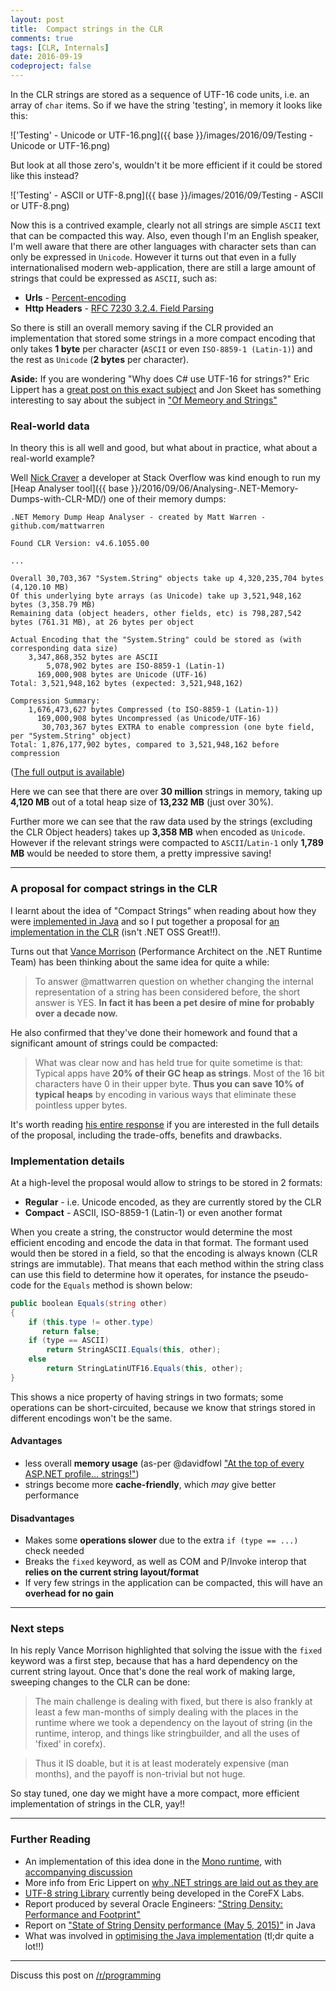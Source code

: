 ```yaml
---
layout: post
title:  Compact strings in the CLR
comments: true
tags: [CLR, Internals]
date: 2016-09-19
codeproject: false
---
```


In the CLR strings are stored as a sequence of UTF-16 code units, i.e. an array of `char` items. So if we have the string 'testing', in memory it looks like this: 

!['Testing' - Unicode or UTF-16.png]({{ base }}/images/2016/09/Testing - Unicode or UTF-16.png)

But look at all those zero's, wouldn't it be more efficient if it could be stored like this instead?

!['Testing' - ASCII or UTF-8.png]({{ base }}/images/2016/09/Testing - ASCII or UTF-8.png)

Now this is a contrived example, clearly not all strings are simple `ASCII` text that can be compacted this way. Also, even though I'm an English speaker, I'm well aware that there are other languages with character sets than can only be expressed in `Unicode`. However it turns out that even in a fully internationalised modern web-application, there are still a large amount of strings that could be expressed as `ASCII`, such as:

- **Urls** - [Percent-encoding](https://en.wikipedia.org/wiki/Percent-encoding)
- **Http Headers** - [RFC 7230 3.2.4. Field Parsing](https://tools.ietf.org/html/rfc7230#section-3.2.4)

So there is still an overall memory saving if the CLR provided an implementation that stored some strings in a more compact encoding that only takes **1 byte** per character (`ASCII` or even `ISO-8859-1 (Latin-1)`) and the rest as `Unicode` (**2 bytes** per character).

**Aside:** If you are wondering "Why does C# use UTF-16 for strings?" Eric Lippert has a [great post on this exact subject](http://blog.coverity.com/2014/04/09/why-utf-16) and Jon Skeet has something interesting to say about the subject in ["Of Memeory and Strings"](http://codeblog.jonskeet.uk/2011/04/05/of-memory-and-strings/)

### Real-world data

In theory this is all well and good, but what about in practice, what about a real-world example? 

Well [Nick Craver](https://twitter.com/nick_craver) a developer at Stack Overflow was kind enough to run my [Heap Analyser tool]({{ base }}/2016/09/06/Analysing-.NET-Memory-Dumps-with-CLR-MD/) one of their memory dumps:

```
.NET Memory Dump Heap Analyser - created by Matt Warren - github.com/mattwarren

Found CLR Version: v4.6.1055.00

...

Overall 30,703,367 "System.String" objects take up 4,320,235,704 bytes (4,120.10 MB)
Of this underlying byte arrays (as Unicode) take up 3,521,948,162 bytes (3,358.79 MB)
Remaining data (object headers, other fields, etc) is 798,287,542 bytes (761.31 MB), at 26 bytes per object

Actual Encoding that the "System.String" could be stored as (with corresponding data size)
    3,347,868,352 bytes are ASCII
        5,078,902 bytes are ISO-8859-1 (Latin-1)
      169,000,908 bytes are Unicode (UTF-16)
Total: 3,521,948,162 bytes (expected: 3,521,948,162)

Compression Summary:
    1,676,473,627 bytes Compressed (to ISO-8859-1 (Latin-1))
      169,000,908 bytes Uncompressed (as Unicode/UTF-16)
       30,703,367 bytes EXTRA to enable compression (one byte field, per "System.String" object)
Total: 1,876,177,902 bytes, compared to 3,521,948,162 before compression
```

([The full output is available](https://gist.github.com/NickCraver/a5e8e307702f92d343f8ec86e71646e6))

Here we can see that there are over **30 million** strings in memory, taking up **4,120 MB** out of a total heap size of **13,232 MB** (just over 30%).

Further more we can see that the raw data used by the strings (excluding the CLR Object headers) takes up **3,358 MB** when encoded as `Unicode`. However if the relevant strings were compacted to `ASCII`/`Latin-1` only **1,789 MB** would be needed to store them, a pretty impressive saving! 

----

### A proposal for compact strings in the CLR

I learnt about the idea of "Compact Strings" when reading about how they were [implemented in Java](http://openjdk.java.net/jeps/254) and so I put together a proposal for [an implementation in the CLR](https://github.com/dotnet/coreclr/issues/7083) (isn't .NET OSS Great!!).

Turns out that [Vance Morrison](https://blogs.msdn.microsoft.com/vancem/) (Performance Architect on the .NET Runtime Team) has been thinking about the same idea for quite a while: 

> To answer @mattwarren question on whether changing the internal representation of a string has been considered before, the short answer is YES. **In fact it has been a pet desire of mine for probably over a decade now.** 

He also confirmed that they've done their homework and found that a significant amount of strings could be compacted:

> What was clear now and has held true for quite sometime is that:
> Typical apps have **20% of their GC heap as strings**. Most of the 16 bit characters have 0 in their upper byte. **Thus you can save 10% of typical heaps** by encoding in various ways that eliminate these pointless upper bytes.

It's worth reading [his entire response](https://github.com/dotnet/coreclr/issues/7083#issuecomment-246420765) if you are interested in the full details of the proposal, including the trade-offs, benefits and drawbacks. 

### Implementation details

At a high-level the proposal would allow to strings to be stored in 2 formats:

- **Regular** - i.e. Unicode encoded, as they are currently stored by the CLR 
- **Compact** - ASCII, ISO-8859-1 (Latin-1) or even another format

When you create a string, the constructor would determine the most efficient encoding and encode the data in that format. The formant used would then be stored in a field, so that the encoding is always known (CLR strings are immutable). That means that each method within the string class can use this field to determine how it operates, for instance the pseudo-code for the `Equals` method is shown below:

``` csharp
public boolean Equals(string other) 
{
    if (this.type != other.type)
       return false;
    if (type == ASCII)
        return StringASCII.Equals(this, other);
    else 
        return StringLatinUTF16.Equals(this, other);
} 
```

This shows a nice property of having strings in two formats; some operations can be short-circuited, because we know that strings stored in different encodings won't be the same.

#### Advantages

- less overall **memory usage** (as-per @davidfowl ["At the top of every ASP.NET profile… strings!"](https://twitter.com/davidfowl/status/767585518854938625))
- strings become more **cache-friendly**, which *may* give better performance

#### Disadvantages

- Makes some **operations slower** due to the extra `if (type == ...)` check needed
- Breaks the `fixed` keyword, as well as COM and P/Invoke interop that **relies on the current string layout/format**
- If very few strings in the application can be compacted, this will have an **overhead for no gain**

----

### Next steps

In his reply Vance Morrison highlighted that solving the issue with the `fixed` keyword was a first step, because that has a hard dependency on the current string layout. Once that's done the real work of making large, sweeping changes to the CLR can be done:

> The main challenge is dealing with fixed, but there is also frankly at least a few man-months of simply dealing with the places in the runtime where we took a dependency on the layout of string (in the runtime, interop, and things like stringbuilder, and all the uses of 'fixed' in corefx).

> Thus it IS doable, but it is at least moderately expensive (man months), and the payoff is non-trivial but not huge.

So stay tuned, one day we might have a more compact, more efficient implementation of strings in the CLR, yay!!

----

### Further Reading

- An implementation of this idea done in the [Mono runtime](http://www.mono-project.com/docs/advanced/runtime/docs/ascii-strings/), with [accompanying discussion](https://lists.dot.net/pipermail/mono-devel-list/2016-July/043744.html)
- More info from Eric Lippert on [why .NET strings are laid out as they are](https://blogs.msdn.microsoft.com/ericlippert/2011/07/19/strings-immutability-and-persistence/)
- [UTF-8 string Library](https://github.com/dotnet/corefxlab/tree/master/src/System.Text.Utf8/System/Text/Utf8) currently being developed in the CoreFX Labs.
- Report produced by several Oracle Engineers: ["String Density: Performance and Footprint"](http://cr.openjdk.java.net/~shade/density/string-density-report.pdf)
- Report on ["State of String Density performance (May 5, 2015)"](http://cr.openjdk.java.net/~shade/density/state-of-string-density-v1.txt) in Java
- What was involved in [optimising the Java implementation](http://www.infoq.com/news/2016/02/compact-strings-Java-JDK9) (tl;dr quite a lot!!)

----

Discuss this post on [/r/programming](https://www.reddit.com/r/programming/comments/53hzrx/compact_strings_in_the_clr_a_proposal/)
